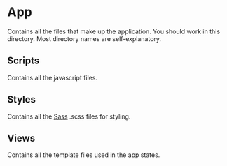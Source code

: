 # App
 Contains all the files that make up the application. You should work in this directory.
 Most directory names are self-explanatory.

## Scripts
 Contains all the javascript files.
 
## Styles
 Contains all the [Sass](http://sass-lang.com) .scss files for styling.
 
## Views
 Contains all the template files used in the app states.

